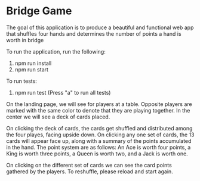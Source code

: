 # Bridge Game
The goal of this application is to produce a beautiful and functional web app that shuffles four hands and determines the number of points a hand is worth in bridge

To run the application, run the following:
1) npm run install
2) npm run start

To run tests:
1) npm run test 
(Press "a" to run all tests)

On the landing page, we will see for players at a table. Opposite players are marked with the same color to denote that they are playing together. In the center we will see a deck of cards placed.

On clicking the deck of cards, the cards get shuffled and distributed among the four playes, facing upside down. On clicking any one set of cards, the 13 cards will appear face up, along with a summary of the points accumulated in the hand. The point system are as follows:
An Ace is worth four points, a King is worth three points, a Queen is worth two, and a Jack is worth one.

On clicking on the different set of cards we can see the card points gathered by the players. To reshuffle, please reload and start again.
